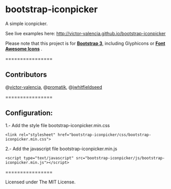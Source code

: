 bootstrap-iconpicker
====================

A simple iconpicker.

See live examples here: <a href="http://victor-valencia.github.io/bootstrap-iconpicker">http://victor-valencia.github.io/bootstrap-iconpicker</a>

Please note that this project is for <a href="http://getbootstrap.com/"><strong>Bootstrap 3</strong></a>, including Glyphicons or <a href="http://fontawesome.io/"><strong>Font Awesome Icons</strong></a> .

================

## Contributors

@[victor-valencia](https://github.com/victor-valencia), @[promatik](https://github.com/promatik), @[jwhitfieldseed](https://github.com/jwhitfieldseed)


================

## Configuration:

1.- Add the style file bootstrap-iconpicker.min.css

```
<link rel="stylesheet" href="bootstrap-iconpicker/css/bootstrap-iconpicker.min.css">
```

2.- Add the javascript file bootstrap-iconpicker.min.js

```
<script type="text/javascript" src="bootstrap-iconpicker/js/bootstrap-iconpicker.min.js"></script>
```

================

Licensed under The MIT License.
